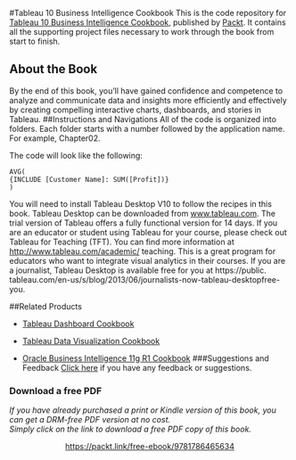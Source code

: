 #Tableau 10 Business Intelligence Cookbook
This is the code repository for [Tableau 10 Business Intelligence Cookbook](https://www.packtpub.com/big-data-and-business-intelligence/tableau-10-business-intelligence-cookbook?utm_source=github&utm_medium=repository&utm_campaign=9781786465634), published by [Packt](www.packtpub.com). It contains all the supporting project files necessary to work through the book from start to finish.
## About the Book
By the end of this book, you’ll have gained confidence and competence to analyze and communicate data and insights more efficiently and effectively by creating compelling interactive charts, dashboards, and stories in Tableau.
##Instructions and Navigations
All of the code is organized into folders. Each folder starts with a number followed by the application name. For example, Chapter02.



The code will look like the following:
```
AVG(
{INCLUDE [Customer Name]: SUM([Profit])}
)
```

You will need to install Tableau Desktop V10 to follow the recipes in this book. Tableau
Desktop can be downloaded from www.tableau.com. The trial version of Tableau offers a
fully functional version for 14 days.
If you are an educator or student using Tableau for your course, please check out Tableau for
Teaching (TFT). You can find more information at http://www.tableau.com/academic/
teaching. This is a great program for educators who want to integrate visual analytics in
their courses.
If you are a journalist, Tableau Desktop is available free for you at https://public.
tableau.com/en-us/s/blog/2013/06/journalists-now-tableau-desktopfree-
you.

##Related Products
* [Tableau Dashboard Cookbook](https://www.packtpub.com/big-data-and-business-inteliigence/tableau-dashboard-cookbook?utm_source=github&utm_medium=repository&utm_campaign=9781782177906)

* [Tableau Data Visualization Cookbook](https://www.packtpub.com/big-data-and-business-intelligence/tableau-data-visualization-cookbook?utm_source=github&utm_medium=repository&utm_campaign=9781849689786)

* [Oracle Business Intelligence 11g R1 Cookbook](https://www.packtpub.com/big-data-and-business-intelligence/oracle-business-intelligence-11g-r1-cookbook?utm_source=github&utm_medium=repository&utm_campaign=9781849686006)
###Suggestions and Feedback
[Click here](https://docs.google.com/forms/d/e/1FAIpQLSe5qwunkGf6PUvzPirPDtuy1Du5Rlzew23UBp2S-P3wB-GcwQ/viewform) if you have any feedback or suggestions.
### Download a free PDF

 <i>If you have already purchased a print or Kindle version of this book, you can get a DRM-free PDF version at no cost.<br>Simply click on the link to download a free PDF copy of this book.</i>
<p align="center"> <a href="https://packt.link/free-ebook/9781786465634">https://packt.link/free-ebook/9781786465634 </a> </p>